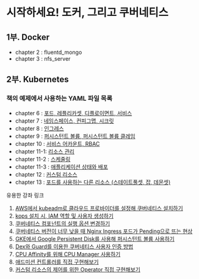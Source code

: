 # 시작하세요! 도커, 그리고 쿠버네티스

## 1부. Docker

- chapter 2 : fluentd_mongo
- chapter 3 : nfs_server

## 2부. Kubernetes

### 책의 예제에서 사용하는 YAML 파일 목록

- chapter 6 : [포드, 레플리카셋, 디플로이면트, 서비스](https://github.com/HyunJin-Jeong/kubernetes/start-docker-kubernetes/tree/master/chapter6)
- chapter 7 : [네임스페이스, 컨피그맵, 시크릿](https://github.com/HyunJin-Jeong/kubernetes/start-docker-kubernetes/tree/master/chapter7)
- chapter 8 : [인그레스](https://github.com/HyunJin-Jeong/kubernetes/start-docker-kubernetes/tree/master/chapter8)
- chapter 9 : [퍼시스턴트 볼륨, 퍼시스턴트 볼륨 클레임](https://github.com/HyunJin-Jeong/kubernetes/start-docker-kubernetes/tree/master/chapter9)
- chapter 10 : [서비스 어카운트, RBAC](https://github.com/HyunJin-Jeong/kubernetes/start-docker-kubernetes/tree/master/chapter10)
- chapter 11-1: [리소스 관리](https://github.com/HyunJin-Jeong/kubernetes/start-docker-kubernetes/tree/master/chapter11-1)
- chapter 11-2 : [스케줄링](https://github.com/HyunJin-Jeong/kubernetes/start-docker-kubernetes/tree/master/chapter11-2)
- chapter 11-3 : [애플리케이션 상태와 배포](https://github.com/HyunJin-Jeong/kubernetes/start-docker-kubernetes/tree/master/chapter11-3)
- chapter 12 : [커스텀 리소스](https://github.com/HyunJin-Jeong/kubernetes/start-docker-kubernetes/tree/master/chapter12)
- chapter 13 : [포드를 사용하는 다른 리소스 (스테이트풀셋, 잡, 데몬셋)](https://github.com/HyunJin-Jeong/kubernetes/start-docker-kubernetes/tree/master/chapter13)

유용한 강좌 링크

1. [AWS에서 kubeadm로 클라우드 프로바이더를 설정해 쿠버네티스 설치하기](https://blog.naver.com/alice_k106/221696987140)
2. [kops 설치 시, IAM 역할 및 사용자 생성하기](https://blog.naver.com/alice_k106/221342005691)
3. [쿠버네티스 컴포넌트의 실행 옵션 변경하기](https://blog.naver.com/alice_k106/221737477464)
4. [쿠버네티스 버전이 너무 낮을 때 Nginx Ingress 포드가 Pending으로 뜨는 현상](./lecture4-nginx-ingress.md)
5. [GKE에서 Google Persistent Disk를 사용해 퍼시스턴트 볼륨 사용하기](https://blog.naver.com/alice_k106/221737984779)
6. [Dex와 Guard를 이용한 쿠버네티스 사용자 인증 방법](https://blog.naver.com/alice_k106/221598325656)
7. [CPU Affinity를 위해 CPU Manager 사용하기](https://blog.naver.com/alice_k106/221633530545)
8. [애드미션 컨트롤러를 직접 구현해보기](https://blog.naver.com/alice_k106/221546328906)
9. [커스텀 리소스의 제어를 위한 Operator 직접 구현해보기](https://blog.naver.com/alice_k106/221586279079)
